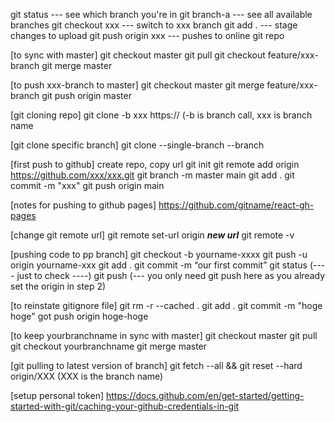 git status --- see which branch you're in
git branch-a --- see all available branches
git checkout xxx --- switch to xxx branch
git add . --- stage changes to upload
git push origin xxx --- pushes to online git repo

[to sync with master]
git checkout master
git pull
git checkout feature/xxx-branch
git merge master

[to push xxx-branch to master]
git checkout master
git merge feature/xxx-branch
git push origin master

[git cloning repo]
git clone -b xxx https://
(-b is branch call, xxx is branch name

[git clone specific branch]
git clone --single-branch --branch <branchname> <remote-repo>

[first push to github]
create repo, copy url
git init
git remote add origin https://github.com/xxx/xxx.git
git branch -m master main
git add .
git commit -m "xxx"
git push origin main

[notes for pushing to github pages]
https://github.com/gitname/react-gh-pages

[change git remote url]
git remote set-url origin **_new url_**
git remote -v

[pushing code to pp branch]
git checkout -b yourname-xxxx
git push -u origin yourname-xxx
git add .
git commit -m “our first commit”
git status (---- just to check ----)
git push (--- you only need git push here as you already set the origin in step 2)

[to reinstate gitignore file]
git rm -r --cached .
git add .
git commit -m "hoge hoge"
got push origin hoge-hoge

[to keep yourbranchname in sync with master]
git checkout master
git pull
git checkout yourbranchname
git merge master

[git pulling to latest version of branch]
git fetch --all && git reset --hard origin/XXX
(XXX is the branch name)

[setup personal token]
https://docs.github.com/en/get-started/getting-started-with-git/caching-your-github-credentials-in-git
